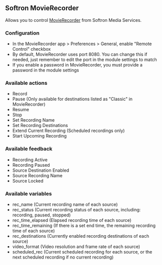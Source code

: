 ## Softron MovieRecorder

Allows you to control [MovieRecorder](https://softron.tv/products/movierecorder) from Softron Media Services.

### Configuration

- In the MovieRecorder app > Preferences > General, enable "Remote Control" checkbox
- By default, MovieRecorder uses port 8080. You can change this if needed, just remember to edit the port in the module settings to match
- If you enable a password in MovieRecorder, you must provide a password in the module settings

### Available actions

- Record
- Pause (Only available for destinations listed as "Classic" in MovieRecorder)
- Resume
- Stop
- Set Recording Name
- Set Recording Destinations
- Extend Current Recording (Scheduled recordings only)
- Start Upcoming Recording

### Available feedback

- Recording Active
- Recording Paused
- Source Destination Enabled
- Source Recording Name
- Source Locked

### Available variables

- rec_name (Current recording name of each source)
- rec_status (Current recording status of each source, including: recording, paused, stopped)
- rec_time_elapsed (Elapsed recording time of each source)
- rec_time_remaining (If there is a set end time, the remaining recording time of each source)
- rec_destinations (Currently enabled recording destinations of each source)
- video_format (Video resolution and frame rate of each source)
- scheduled_rec (Current scheduled recording for each source, or the next scheduled recording if no current recording)
